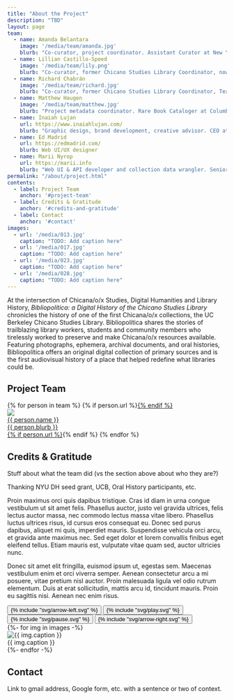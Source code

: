 ```yaml
---
title: "About the Project"
description: "TBD"
layout: page
team:
  - name: Amanda Belantara
    image: '/media/team/amanda.jpg'
    blurb: "Co-curator, project coordinator. Assistant Curator at New York University Libraries"
  - name: Lillian Castillo-Speed
    image: '/media/team/lily.png'
    blurb: "Co-curator, former Chicano Studies Library Coordinator, now Head Librarian of the Ethnic Studies Library at UC Berkeley"
  - name: Richard Chabrán
    image: '/media/team/richard.jpg'
    blurb: "Co-curator, former Chicano Studies Library Coordinator, Team Leader Latino Digital Archive Group"
  - name: Matthew Haugen
    image: '/media/team/matthew.jpg'
    blurb: "Project metadata coordinator. Rare Book Cataloger at Columbia University Libraries"
  - name: Inaiah Lujan
    url: https://www.inaiahlujan.com/
    blurb: "Graphic design, brand development, creative advisor. CEO at TruLu Productions"
  - name: Ed Madrid
    url: https://edmadrid.com/
    blurb: Web UI/UX designer
  - name: Marii Nyrop
    url: https://marii.info
    blurb: "Web UI & API developer and collection data wrangler. Senior Research Data Engineer at New York University"
permalink: "/about/project.html"
contents:
  - label: Project Team
    anchor: '#project-team'
  - label: Credits & Gratitude
    anchor: '#credits-and-gratitude'
  - label: Contact
    anchor: '#contact'
images:
  - url: '/media/013.jpg'
    caption: "TODO: Add caption here"
  - url: '/media/017.jpg'
    caption: "TODO: Add caption here" 
  - url: '/media/023.jpg'
    caption: "TODO: Add caption here"
  - url: '/media/028.jpg'
    caption: "TODO: Add caption here"
---
```

At the intersection of Chicana/o/x  Studies, Digital Humanities and Library History, *Bibliopolítica: a Digital History of the Chicano Studies Library* chronicles the history of one of the first Chicana/o/x  collections, the UC Berkeley Chicano Studies Library. Bibliopolítica shares the stories of trailblazing library workers, students and community members who tirelessly worked to preserve and make Chicana/o/x resources available. Featuring photographs, ephemera, archival documents, and oral histories, Bibliopolítica offers an original digital collection of primary sources and is the first audiovisual history of a place that helped redefine what libraries could be.  

## Project Team

<div class="not-prose">
  <div class="grid lg:grid-cols-3 md:grid-cols-2 grid-cols-1 gap-8">
  {% for person in team %}
  {% if person.url %}<a a href="{{ person.url }}" target="_none">{% endif %}
  <div class="flex items-top my-6 gap-4">
    <div class="flex-none">
      <div class="avatar">
        <div class="w-20 h-20 rounded-full ">
          <img src="{{ person.image | default: '/assets/filler.png' | url }}" />
        </div>
      </div>
    </div>
    <div class="flex-1">
      <div class="font-semibold text-xl">{{ person.name }}</div>
      <div class="leading-tight text-base font-light">{{ person.blurb }}</div>
    </div>
  </div>
  {% if person.url %}</a>{% endif %}
  {% endfor %}
  </div>
</div>

<div class="flex flex-wrap justify-between mt-8">
  <div class="md:basis-3/5 md:pr-4 basis-full" markdown="1">

## Credits & Gratitude

Stuff about what the team did (vs the section above about who they are?)

Thanking NYU DH seed grant, UCB, Oral History participants, etc.

Proin maximus orci quis dapibus tristique. Cras id diam in urna congue vestibulum ut sit amet felis. Phasellus auctor, justo vel gravida ultrices, felis lectus auctor massa, nec commodo lectus massa vitae libero. Phasellus luctus ultrices risus, id cursus eros consequat eu. Donec sed purus dapibus, aliquet mi quis, imperdiet mauris. Suspendisse vehicula orci arcu, et gravida ante maximus nec. Sed eget dolor et lorem convallis finibus eget eleifend tellus. Etiam mauris est, vulputate vitae quam sed, auctor ultricies nunc.

Donec sit amet elit fringilla, euismod ipsum ut, egestas sem. Maecenas vestibulum enim et orci viverra semper. Aenean consectetur arcu a mi posuere, vitae pretium nisl auctor. Proin malesuada ligula vel odio rutrum elementum. Duis at erat sollicitudin, mattis arcu id, tincidunt mauris. Proin eu sagittis nisi. Aenean nec enim risus.

  </div>
  <div class="md:basis-2/5 md:pl-4 md:pt-12 basis-full">
    <div class="md:text-right ml-2">
      <button id="prev-feature" class="h-8 w-8 md:h-12 md:w-12 md:-mr-2 text-accent hover:text-neutral-content tooltip tooltip-left" data-tip="Previous">{% include "svg/arrow-left.svg" %}</button>
      <button id="play-feature" class="hidden h-8 w-8 md:h-12 md:w-12 md:-mr-2 text-accent hover:text-neutral-content tooltip tooltip-bottom" data-tip="Autoplay">
        {% include "svg/play.svg" %}
      </button>
      <button id="pause-feature" class="h-8 w-8 md:h-12 md:w-12 md:-mr-2 text-accent hover:text-neutral-content tooltip tooltip-bottom" data-tip="Pause">
        {% include "svg/pause.svg" %}
      </button>
      <button id="next-feature" class="h-8 w-8 md:h-12 md:w-12 text-accent hover:text-neutral-content tooltip tooltip-right" data-tip="Next">{% include "svg/arrow-right.svg" %}</button>
    </div>
    <div id="feature-carousel" class="w-full md:ml-2 md:text-right no-prose flex-none">
      {%- for img in images -%}
      <div class="w-full h-content">
        <img src="{{ img.url | url }}" alt="{{ img.caption }}" class="mt-0 mb-2 w-full h-auto mx-auto" />            
        <div class="md:text-base text-sm leading-snug">{{ img.caption }}</div>
      </div>
      {%- endfor -%}
    </div>
  </div>
</div>

<script>
  var prevFeatureButton  = document.querySelector('#prev-feature');
  var nextFeatureButton  = document.querySelector('#next-feature');
  var playFeatureButton  = document.querySelector('#play-feature');
  var pauseFeatureButton = document.querySelector('#pause-feature');
  var featureCarousel    = new Flickity('#feature-carousel', {
    wrapAround: true,
    cellAlign: 'left',
    imagesLoaded: true,
    prevNextButtons: false,
    fade: true,
    pageDots: false,
    lazyLoad: true,
    draggable: true,
    pauseAutoPlayOnHover: false,
    autoPlay: 6000,
  });
  
  prevFeatureButton.addEventListener('click', () => featureCarousel.previous());
  nextFeatureButton.addEventListener('click', () => featureCarousel.next());

  playFeatureButton.addEventListener( 'click', function() {
    featureCarousel.unpausePlayer();
    pauseFeatureButton.classList.toggle('hidden');
    playFeatureButton.classList.toggle('hidden');
  });
  pauseFeatureButton.addEventListener( 'click', function() {
    featureCarousel.pausePlayer();
    pauseFeatureButton.classList.toggle('hidden');
    playFeatureButton.classList.toggle('hidden');
  });
</script>



## Contact 

Link to gmail address, Google form, etc. with a sentence or two of context.

